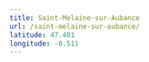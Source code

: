 ```yaml
---
title: Saint-Melaine-sur-Aubance
url: /saint-melaine-sur-aubance/
latitude: 47.401
longitude: -0.511
---
```

